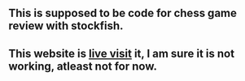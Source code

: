 ## This is supposed to be code for chess game review with stockfish.

## This website is [live visit](https://bibekbhusal0.github.io/CGR/) it, I am sure it is not working, atleast not for now.
